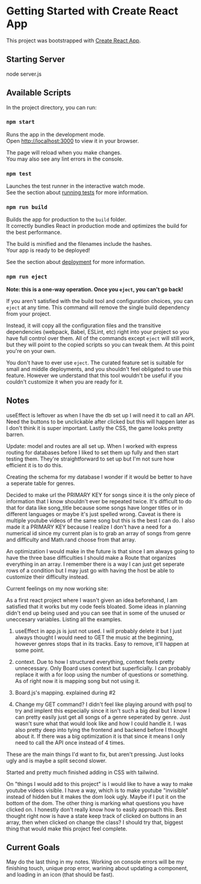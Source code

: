 # Getting Started with Create React App

This project was bootstrapped with [Create React App](https://github.com/facebook/create-react-app).

## Starting Server

node server.js

## Available Scripts

In the project directory, you can run:

### `npm start`

Runs the app in the development mode.\
Open [http://localhost:3000](http://localhost:3000) to view it in your browser.

The page will reload when you make changes.\
You may also see any lint errors in the console.

### `npm test`

Launches the test runner in the interactive watch mode.\
See the section about [running tests](https://facebook.github.io/create-react-app/docs/running-tests) for more information.

### `npm run build`

Builds the app for production to the `build` folder.\
It correctly bundles React in production mode and optimizes the build for the best performance.

The build is minified and the filenames include the hashes.\
Your app is ready to be deployed!

See the section about [deployment](https://facebook.github.io/create-react-app/docs/deployment) for more information.

### `npm run eject`

**Note: this is a one-way operation. Once you `eject`, you can't go back!**

If you aren't satisfied with the build tool and configuration choices, you can `eject` at any time. This command will remove the single build dependency from your project.

Instead, it will copy all the configuration files and the transitive dependencies (webpack, Babel, ESLint, etc) right into your project so you have full control over them. All of the commands except `eject` will still work, but they will point to the copied scripts so you can tweak them. At this point you're on your own.

You don't have to ever use `eject`. The curated feature set is suitable for small and middle deployments, and you shouldn't feel obligated to use this feature. However we understand that this tool wouldn't be useful if you couldn't customize it when you are ready for it.

## Notes

useEffect is leftover as when I have the db set up I will need it to call an API. Need the buttons to be unclickable after clicked but this will happen later as I don't think it is super important.  Lastly the CSS, the game looks pretty barren.

Update: model and routes are all set up. When I worked with express routing for databases before I liked to set them up fully and then start testing them. They're straightforward to set up but I'm not sure how efficient it is to do this.

Creating the schema for my database I wonder if it would be better to have a seperate table for genres.

Decided to make url the PRIMARY KEY for songs since it is the only piece of information that I know shouldn't ever be repeated twice. It's difficult to do that for data like song_title because some songs have longer titles or in different languages or maybe it's just spelled wrong. Caveat is there is multiple youtube videos of the same song but this is the best I can do. I also made it a PRIMARY KEY because I realize I don't have a need for a numerical id since my current plan is to grab an array of songs from genre and difficulty and Math.rand choose from that array.

An optimization I would make in the future is that since I am always going to have the three base difficulties I should make a Route that organizes everything in an array. I remember there is a way I can just get seperate rows of a condition but I may just go with having the host be able to customize their difficulty instead.

Current feelings on my now working site:

As a first react project where I wasn't given an idea beforehand, I am satisfied that it works but my code feels bloated. Some ideas in planning didn't end up being used and you can see that in some of the unused or uneccesary variables. Listing all the examples.

1. useEffect in app.js is just not used. I will probably delete it but I just always thought I would need to GET the music at the beginning, however genres stops that in its tracks. Easy to remove, it'll happen at some point.

2. context. Due to how I structured everything, context feels pretty unnecessary. Only Board uses context but superficially. I can probably replace it with a for loop using the number of questions or something. As of right now it is mapping song but not using it.

3. Board.js's mapping. explained during #2

4. Change my GET command? I didn't feel like playing around with psql to try and implent this especially since it isn't such a big deal but I know I can pretty easily just get all songs of a genre seperated by genre. Just wasn't sure what that would look like and how I could handle it. I was also pretty deep into tying the frontend and backend before I thought about it. If there was a big optimization it is that since it means I only need to call the API once instead of 4 times.

These are the main things I'd want to fix, but aren't pressing. Just looks ugly and is maybe a split second slower.

Started and pretty much finished adding in CSS with tailwind.

On "things I would add to this project" is I would like to have a way to make youtube videos visible. I have a way, which is to make youtube "invisible" instead of hidden but it makes the dom look ugly. Maybe if I put it on the bottom of the dom. The other thing is marking what questions you have clicked on. I honestly don't really know how to easily approach this. Best thought right now is have a state keep track of clicked on buttons in an array, then when clicked on change the class? I should try that, biggest thing that would make this project feel complete.

## Current Goals

May do the last thing in my notes. Working on console errors will be my finishing touch, unique prop error, warining about updating a component, and loading in an icon (that should be fast).